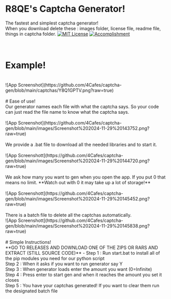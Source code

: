 # R8QE's Captcha Generator!
The fastest and simplest captcha generator!<br>
When you download delete these : images folder, license file, readme file, things in captcha folder.
[![MIT License](https://img.shields.io/badge/License-MIT-green.svg)](https://choosealicense.com/licenses/mit/)
[![Accomplishment](https://img.shields.io/badge/Fastest_Gen-5_per_0.01s-green)]()<br>
<br>
<br>
# Example! <br>
<br>
![App Screenshot](https://github.com/4Cafes/captcha-gen/blob/main/captchas/Y8Q1GPTV.png?raw=true)<br>
<br>
# Ease of use! <br>
Our generator names each file with what the captcha says. So your code can just read the file name to know what the captcha says.<br>
<br>
![App Screenshot](https://github.com/4Cafes/captcha-gen/blob/main/images/Screenshot%202024-11-29%20143752.png?raw=true)<br>
<br>
We provide a .bat file to download all the needed libraries and to start it.<br>
<br>
![App Screenshott](https://github.com/4Cafes/captcha-gen/blob/main/images/Screenshot%202024-11-29%20144720.png?raw=true)<br>
<br>
We ask how many you want to gen when you open the app. If you put 0 that means no limit. **Watch out with 0 it may take up a lot of storage!**<br>
<br>
![App Screenshott](https://github.com/4Cafes/captcha-gen/blob/main/images/Screenshot%202024-11-29%20145452.png?raw=true)<br>
<br>
There is a batch file to delete all the captchas automatically.<br>
![App Screenshott](https://github.com/4Cafes/captcha-gen/blob/main/images/Screenshot%202024-11-29%20145838.png?raw=true)<br>
<br>
# Simple Instructions! <br>
**GO TO RELEASES AND DOWNLOAD ONE OF THE ZIPS OR RARS AND EXTRACT (STILL SOURCE CODE)**
-
Step 1 : Run start.bat to install all of the pip modules you need for our python script <br>
Step 2 : When it asks if you want to run generator say Y <br>
Step 3 : When generator loads enter the amount you want (0=Infinite) <br>
Step 4 : Press enter to start gen and when it reaches the amount you set it closes <br>
Step 5 : You have your captchas generated! If you want to clear them run the designated batch file <br>
